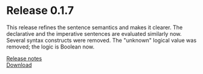 Release 0.1.7
=============

This release refines the sentence semantics and makes it clearer. The
declarative and the imperative sentences are evaluated similarly now. Several
syntax constructs were removed. The "unknown" logical value was removed; the
logic is Boolean now.

[Release notes](/releases/0.1.7.html)  
[Download](/downloads.html)
